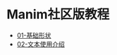 # Manim社区版教程


- [01-基础形状](https://mp.weixin.qq.com/s/K6XYxTzHmikzrApy2JYWeQ)
- [02-文本使用介绍](https://mp.weixin.qq.com/s/ZdHBrfM8xFJly2DsCt1LeQ)